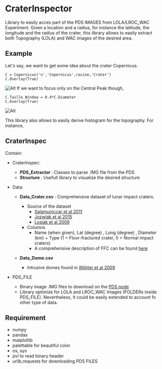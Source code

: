 

# CraterInspector

Library  to easily  acces part  of the  PDS IMAGES  from LOLA/LROC_WAC
Experiment. Given a location and a radius, for instance the latitude, the longitude and the radius of the crater, this library allows to easily extract both Topography (LOLA) and WAC images of the desired area.

## Example

Let's say, we want to get some idea about the crater Copernicus.

    C = Copernicus('n','Copernicus',racine,'Crater')
    C.Overlay(True)

![Alt](https://raw.githubusercontent.com/cthorey/CraterInspector/master/Image/Copernicus.png)
If we want to focus only on the Central Peak though,

    C.Taille_Window = 0.4*C.Diameter
    C.Overlay(True)
![Alt](https://raw.githubusercontent.com/cthorey/CraterInspector/master/Image/CopernicusZoom.png)

This library also allows to easily derive histogram for the topography. 
For instance,

## CraterInspec

Contain:

* CraterInspec:
    - **PDS_Extractor** : Classes to parse .IMG file from the PDS
    - **Structure**  :  Usefull  library to  visualize  the  desired
      structure

* Data:
    - **Data_Crater.csv** : Comprehensive dataset of lunar impact craters.
	    - Source of the dataset 
		    + [Salamuniccar et al 2011](http://www.sciencedirect.com/science/article/pii/S0032063310003405)
		    + [Jozwiak et al 2015](http://dx.doi.org/10.1016/j.icarus.2014.10.052)
		    + [Losiak et al 2009](http://adsabs.harvard.edu/abs/2009LPI....40.1532L)
		-  Columns
			- Name (when given), Lat (degree) , Long (degree) , Diameter (km) + Type (1 = Floor-fractured crater, 0 = Normal impact craters)
			- A comprehensive description of FFC can be found [here](http://www.lpod.org/cwm/DataStuff/ffc.htm)
	
	- **Data_Dome.csv** 
		- Intrusive domes found in [Wöhler et al 2009](http://linkinghub.elsevier.com/retrieve/pii/S0019103509003236)

* PDS_FILE
	- Binary image .IMG files to download on the [PDS node](http://pds-geosciences.wustl.edu/)
	- Library optimize for LOLA and LROC_WAC Images (FOLDERs inside PDS_FILE). Nevertheless, It could be easily extended to account fo other type of data.
## Requirement

- numpy
- pandas
- matplotlib
- palettable for beautiful color
- os, sys
- pvl to read binary header
- urlib,requests for downloading PDS FILES


